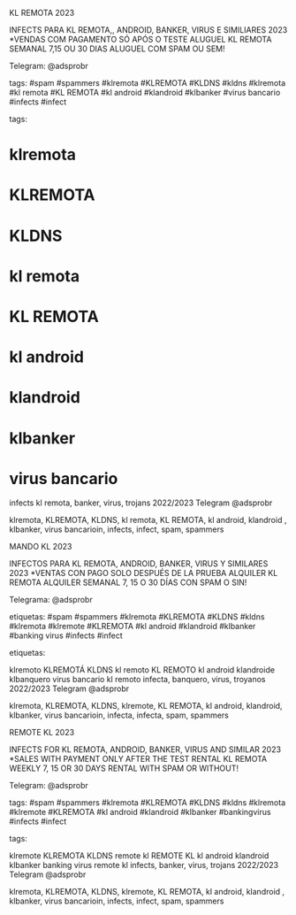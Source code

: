 KL REMOTA 2023

INFECTS PARA KL REMOTA,, ANDROID,  BANKER, VIRUS E SIMILIARES 2023
*VENDAS COM PAGAMENTO SÓ APÓS O TESTE 
ALUGUEL KL REMOTA SEMANAL 7,15 OU 30 DIAS
ALUGUEL COM SPAM OU SEM!

Telegram: @adsprobr

tags:
#spam
#spammers 
#klremota
#KLREMOTA
#KLDNS
#kldns
#klremota
#kl remota
#KL REMOTA
#kl android
#klandroid
#klbanker
#virus bancario
#infects
#infect

tags:
# klremota
# KLREMOTA
# KLDNS
# kl remota
# KL REMOTA
# kl android
# klandroid
# klbanker
# virus bancario

infects kl remota, banker, virus, trojans  2022/2023 Telegram @adsprobr

klremota, KLREMOTA, KLDNS, kl remota, KL REMOTA, kl android, klandroid
, klbanker, virus bancarioin, infects, infect, spam, spammers


MANDO KL 2023

INFECTOS PARA KL REMOTA, ANDROID, BANKER, VIRUS Y SIMILARES 2023 *VENTAS CON PAGO SOLO DESPUÉS DE LA PRUEBA ALQUILER KL REMOTA ALQUILER SEMANAL 7, 15 O 30 DÍAS CON SPAM O SIN!

Telegrama: @adsprobr

etiquetas: #spam #spammers #klremota #KLREMOTA #KLDNS #kldns #klremota #klremote #KLREMOTA #kl android #klandroid #klbanker #banking virus #infects #infect

etiquetas:

klremoto
KLREMOTÁ
KLDNS
kl remoto
KL REMOTO
kl android
klandroide
klbanquero
virus bancario
kl remoto infecta, banquero, virus, troyanos 2022/2023 Telegram @adsprobr

klremota, KLREMOTA, KLDNS, klremote, KL REMOTA, kl android, klandroid, klbanker, virus bancarioin, infecta, infecta, spam, spammers



REMOTE KL 2023

INFECTS FOR KL REMOTA, ANDROID, BANKER, VIRUS AND SIMILAR 2023 *SALES WITH PAYMENT ONLY AFTER THE TEST RENTAL KL REMOTA WEEKLY 7, 15 OR 30 DAYS RENTAL WITH SPAM OR WITHOUT!

Telegram: @adsprobr

tags: #spam #spammers #klremota #KLREMOTA #KLDNS #kldns #klremota #klremote #KLREMOTA #kl android #klandroid #klbanker #bankingvirus #infects #infect

tags:

klremote
KLREMOTA
KLDNS
remote kl
REMOTE KL
kl android
klandroid
klbanker
banking virus
remote kl infects, banker, virus, trojans 2022/2023 Telegram @adsprobr

klremota, KLREMOTA, KLDNS, klremote, KL REMOTA, kl android, klandroid , klbanker, virus bancarioin, infects, infect, spam, spammers



